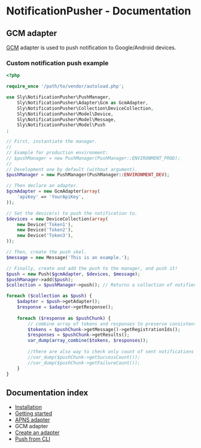 # NotificationPusher - Documentation

## GCM adapter

[GCM](http://developer.android.com/google/gcm/gs.html) adapter is used to push notification to Google/Android devices.

### Custom notification push example

``` php
<?php

require_once '/path/to/vendor/autoload.php';

use Sly\NotificationPusher\PushManager,
    Sly\NotificationPusher\Adapter\Gcm as GcmAdapter,
    Sly\NotificationPusher\Collection\DeviceCollection,
    Sly\NotificationPusher\Model\Device,
    Sly\NotificationPusher\Model\Message,
    Sly\NotificationPusher\Model\Push
;

// First, instantiate the manager.
//
// Example for production environment:
// $pushManager = new PushManager(PushManager::ENVIRONMENT_PROD);
//
// Development one by default (without argument).
$pushManager = new PushManager(PushManager::ENVIRONMENT_DEV);

// Then declare an adapter.
$gcmAdapter = new GcmAdapter(array(
    'apiKey' => 'YourApiKey',
));

// Set the device(s) to push the notification to.
$devices = new DeviceCollection(array(
    new Device('Token1'),
    new Device('Token2'),
    new Device('Token3'),
));

// Then, create the push skel.
$message = new Message('This is an example.');

// Finally, create and add the push to the manager, and push it!
$push = new Push($gcmAdapter, $devices, $message);
$pushManager->add($push);
$collection = $pushManager->push(); // Returns a collection of notified devices

foreach ($collection as $push) {
    $adapter = $push->getAdapter();
    $response = $adapter->getResponse();
    
    foreach ($response as $pushChunk) {
        // combine array of tokens and responses to preserve consistent of indexes
        $tokens = $pushChunk->getMessage()->getRegistrationIds();
        $responses = $pushChunk->getResults();
        var_dump(array_combine($tokens, $responses));
        
        //there are also way to check only count of sent notifications
        //var_dump($pushChunk->getSuccessCount());
        //var_dump($pushChunk->getFailureCount());
    }
}
```

## Documentation index

* [Installation](https://github.com/monove/NotificationPusher/tree/multiple_response/doc/installation.md)
* [Getting started](https://github.com/monove/NotificationPusher/tree/multiple_response/doc/getting-started.md)
* [APNS adapter](https://github.com/monove/NotificationPusher/tree/multiple_response/doc/apns-adapter.md)
* GCM adapter
* [Create an adapter](https://github.com/monove/NotificationPusher/tree/multiple_response/doc/create-an-adapter.md)
* [Push from CLI](https://github.com/monove/NotificationPusher/tree/multiple_response/doc/push-from-cli.md)
